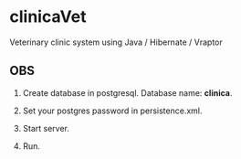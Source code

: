 # clinicaVet
Veterinary clinic system using Java / Hibernate / Vraptor
 
## OBS 

1. Create database in postgresql. Database name: **clinica**.

2. Set your postgres password in persistence.xml.

3. Start server. 

4. Run.
